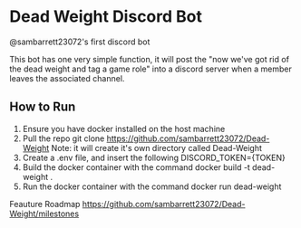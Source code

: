 # Dead Weight Discord Bot 

@sambarrett23072's first discord bot

This bot has one very simple function, it will post the "now we've got rid of the dead weight and tag a game role" into a discord server when a member leaves the associated channel.

## How to Run
1. Ensure you have docker installed on the host machine 
2. Pull the repo git clone https://github.com/sambarrett23072/Dead-Weight Note: it will create it's own directory called Dead-Weight
3. Create a .env file, and insert the following DISCORD_TOKEN={TOKEN}
4. Build the docker container with the command docker build -t dead-weight .
5. Run the docker container with the command docker run dead-weight

Feauture Roadmap 
https://github.com/sambarrett23072/Dead-Weight/milestones
